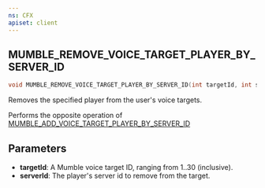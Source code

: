 ```yaml
---
ns: CFX
apiset: client
---
```

## MUMBLE_REMOVE_VOICE_TARGET_PLAYER_BY_SERVER_ID

```c
void MUMBLE_REMOVE_VOICE_TARGET_PLAYER_BY_SERVER_ID(int targetId, int serverId);
```

Removes the specified player from the user's voice targets.

Performs the opposite operation of [MUMBLE_ADD_VOICE_TARGET_PLAYER_BY_SERVER_ID](#_0x25F2B65F)

## Parameters
* **targetId**: A Mumble voice target ID, ranging from 1..30 (inclusive).
* **serverId**: The player's server id to remove from the target.
